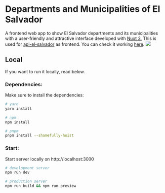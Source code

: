 # Departments and Municipalities of El Salvador

A frontend web app to show El Salvador departments and its municipalities with a user-friendly and attractive interface developed with [Nuxt 3.](https://nuxt.com/docs/getting-started/introduction) This is used for [api-el-salvador](https://github.com/standoge/api-el-salvador) as frontend. You can check it working [here](https://caeher.github.io/api-el-salvador-ui/).
<img src="https://i.imgur.com/MSDFIQn.png">

## Local

If you want to run it locally, read below.

### Dependencies:

Make sure to install the dependencies:

```bash
# yarn
yarn install

# npm
npm install

# pnpm
pnpm install --shamefully-hoist
```

### Start:

Start server locally on http://localhost:3000

```bash
# development server
npm run dev

# production server
npm run build && npm run preview
```
